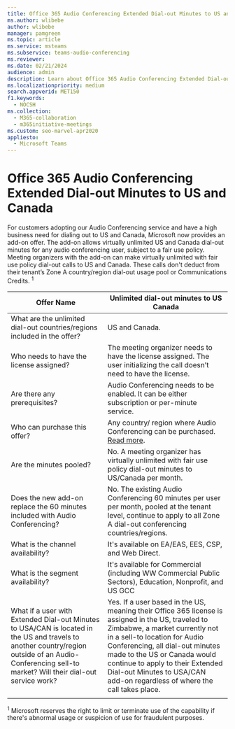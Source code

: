 ```yaml
---
title: Office 365 Audio Conferencing Extended Dial-out Minutes to US and Canada
ms.author: wlibebe
author: wlibebe
manager: pamgreen
ms.topic: article
ms.service: msteams
ms.subservice: teams-audio-conferencing
ms.reviewer: 
ms.date: 02/21/2024
audience: admin
description: Learn about Office 365 Audio Conferencing Extended Dial-out Minutes to US and Canada.
ms.localizationpriority: medium
search.appverid: MET150
f1.keywords:
  - NOCSH
ms.collection: 
  - M365-collaboration
  - m365initiative-meetings
ms.custom: seo-marvel-apr2020
appliesto: 
  - Microsoft Teams
---
```


# Office 365 Audio Conferencing Extended Dial-out Minutes to US and Canada

For customers adopting our Audio Conferencing service and have a high business need for dialing out to US and Canada, Microsoft now provides an add-on offer. The add-on allows virtually unlimited US and Canada dial-out minutes for any audio conferencing user, subject to a fair use policy. Meeting organizers with the add-on can make virtually unlimited with fair use policy dial-out calls to US and Canada. These calls don't deduct from their tenant’s Zone A country/region dial-out usage pool or Communications Credits. <sup>1</sup>

|Offer Name | Unlimited dial-out minutes to US Canada |
|-----|------|
| What are the unlimited dial-out countries/regions included in the offer?| US and Canada.|
| Who needs to have the license assigned? | The meeting organizer needs to have the license assigned. The user initializing the call doesn’t need to have the license. |
| Are there any prerequisites? | Audio Conferencing needs to be enabled. It can be either subscription or per-minute service.|
| Who can purchase this offer? | Any country/ region where Audio Conferencing can be purchased. [Read more](country-and-region-availability-for-audio-conferencing-and-calling-plans/country-and-region-availability-for-audio-conferencing-and-calling-plans.md).|
| Are the minutes pooled?  |No. A meeting organizer has virtually unlimited with fair use policy dial-out minutes to US/Canada per month. |
| Does the new add-on replace the 60 minutes included with Audio Conferencing? | No. The existing Audio Conferencing 60 minutes per user per month, pooled at the tenant level, continue to apply to all Zone A dial-out conferencing countries/regions.|
| What is the channel availability?  | It's available on EA/EAS, EES, CSP, and Web Direct.  |
| What is the segment availability? | It's available for Commercial (including WW Commercial Public Sectors), Education, Nonprofit, and US GCC |
| What if a user with Extended Dial-out Minutes to USA/CAN is located in the US and travels to another country/region outside of an Audio-Conferencing sell-to market? Will their dial-out service work? | Yes. If a user based in the US, meaning their Office 365 license is assigned in the US, traveled to Zimbabwe, a market currently not in a sell-to location for Audio Conferencing, all dial-out minutes made to the US or Canada would continue to apply to their Extended Dial-out Minutes to USA/CAN add-on regardless of where the call takes place. |
|||

<sup>1</sup> Microsoft reserves the right to limit or terminate use of the capability if there's abnormal usage or suspicion of use for fraudulent purposes.

